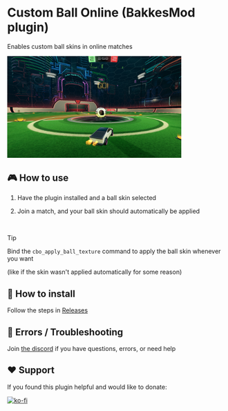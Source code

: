# Custom Ball Online (BakkesMod plugin)
Enables custom ball skins in online matches

<img src="assets/images/plugin_screenshot.png" width="80%">

## 🎮 How to use
1. Have the plugin installed and a ball skin selected
   
2. Join a match, and your ball skin should automatically be applied

<br>

>[!TIP]
>Bind the `cbo_apply_ball_texture` command to apply the ball skin whenever you want
>
>(like if the skin wasn't applied automatically for some reason)

## 🔧 How to install
Follow the steps in [Releases](https://github.com/smallest-cock/Custom-Ball-Online/releases/latest)

## 🚧 Errors / Troubleshooting
Join [the discord](https://discord.gg/tHZFsMsvDU) if you have questions, errors, or need help

## ❤️ Support
If you found this plugin helpful and would like to donate:

[![ko-fi](https://ko-fi.com/img/githubbutton_sm.svg)](https://ko-fi.com/sslowdev)